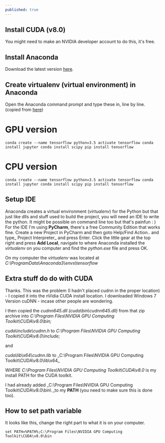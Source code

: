 ```yaml
---
published: true
---
```

## Install CUDA (v8.0)

You might need to make an NVIDIA developer account to do this, it's free.

## Install Anaconda

Download the latest version [here](https://www.continuum.io/downloads).

## Create virtualenv (virtual environment) in Anaconda

Open the Anaconda command prompt and type these in, line by line. (copied from [here](http://www.heatonresearch.com/2017/01/01/tensorflow-windows-gpu.html))

# GPU version

`conda create --name tensorflow python=3.5
activate tensorflow
conda install jupyter
conda install scipy
pip install tensorflow`

# CPU version

`conda create --name tensorflow python=3.5
activate tensorflow
conda install jupyter
conda install scipy
pip install tensorflow`

## Setup IDE

Anaconda creates a virtual environment (_virtualenv_) for the Python but that just like dlls and stuff used to build the project, you will need an IDE to write the python. It might be possible on command line too but that's painfun : ) For the IDE I'm using **PyCharm**, there's a free Community Edition that works fine. Create a new Project in PyCharm and then goto Help/Find Action.. and type_ Project Interpreter_ and press Enter. Click the little gear at the top right and press **Add Local**, navigate to where Anaconda installed the _virtualenv_ on you computer and find the _python.exe_ file and press OK. 

On my computer the _virtualenv_ was located at _C:\ProgramData\Anaconda3\envs\tensorflow_

## Extra stuff do do with CUDA

Thanks. This was the problem (I hadn't placed cudnn in the proper location) - I copied it into the nVidia CUDA install location. I downloaded Windows 7 Version cuDNN - incase other people are wondering.

I then copied the _cudnn645.dll (cuda\bin\cudnn645.dll)_ from that zip archive into _C:\Program Files\NVIDIA GPU Computing Toolkit\CUDA\v8.0\bin\;_

_cuda\include\cudnn.h_ to _C:\Program Files\NVIDIA GPU Computing Toolkit\CUDA\v8.0\include\;_

and

_cuda\lib\x64\cudnn.lib_ to _C:\Program Files\NVIDIA GPU Computing Toolkit\CUDA\v8.0\lib\x64\_

WHERE _C:\Program Files\NVIDIA GPU Computing Toolkit\CUDA\v8.0_ is my install PATH for the CUDA toolkit.

I had already added _C:\Program Files\NVIDIA GPU Computing Toolkit\CUDA\v8.0\bin\ _to my **PATH** (you need to make sure this is done too).

## How to set path variable

It looks like this, change the right part to what it is on your computer.

`set PATH=%PATH%;C:\Program Files\NVIDIA GPU Computing Toolkit\CUDA\v8.0\bin`
